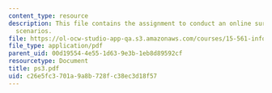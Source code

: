 ```yaml
---
content_type: resource
description: This file contains the assignment to conduct an online survey for various
  scenarios.
file: https://ol-ocw-studio-app-qa.s3.amazonaws.com/courses/15-561-information-technology-essentials-spring-2005/c26e5fc3701a9a8b728fc38ec3d18f57_ps3.pdf
file_type: application/pdf
parent_uid: 00d19554-4e55-1d63-9e3b-1eb8d89592cf
resourcetype: Document
title: ps3.pdf
uid: c26e5fc3-701a-9a8b-728f-c38ec3d18f57
---
```

